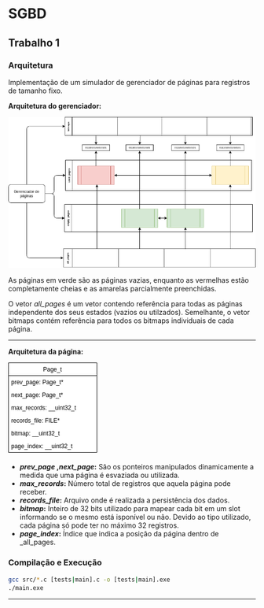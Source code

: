 # **SGBD**

## **Trabalho 1**

### **Arquitetura**

Implementação de um simulador de gerenciador de páginas para registros de tamanho fixo.

**Arquitetura do gerenciador:**

![Arquitetura do gerenciador](manager_arch.png)

As páginas em verde são as páginas vazias, enquanto as vermelhas estão completamente cheias e as amarelas parcialmente preenchidas.

O vetor _all_pages_ é um vetor contendo referência para todas as páginas independente dos seus estados (vazios ou utilzados). Semelhante, o vetor bitmaps contém referência para todos os bitmaps individuais de cada página.

---

**Arquitetura da página:**

![Arquitetura da página](page_arch.png)

- **_prev\_page_ ,_next\_page_:**  São os ponteiros manipulados dinamicamente a medida que uma página é esvaziada ou utilizada.
- **_max\_records_:** Número total de registros que aquela página pode receber.
- **_records\_file_:** Arquivo onde é realizada a persistência dos dados.
- **_bitmap_:** Inteiro de 32 bits utilizado para mapear cada bit em um slot informando se o mesmo está isponível ou não. Devido ao tipo utilizado, cada página só pode ter no máximo 32 registros.
- **_page\_index_:** Índice que indica a posição da página dentro de _all\_pages.

### Compilação e Execução

```bash
gcc src/*.c [tests|main].c -o [tests|main].exe
./main.exe
```

---
